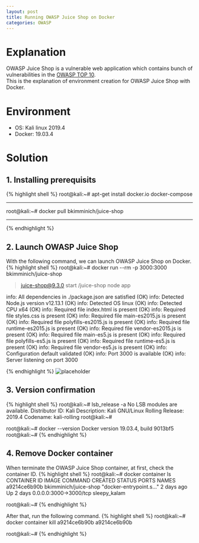 ```yaml
---
layout: post
title: Running OWASP Juice Shop on Docker
categories: OWASP
---
```

# Explanation
OWASP Juice Shop is a vulnerable web application which contains bunch of vulnerabilities in the <a href="https://www.owasp.org/index.php/Top_10-2017_Top_10">OWASP TOP 10</a>.<br>
This is the explanation of environment creation for OWASP Juice Shop with Docker.

# Environment
* OS: Kali linux 2019.4
* Docker: 19.03.4

# Solution

## 1. Installing prerequisits
{% highlight shell %}
root@kali:~# apt-get install docker.io docker-compose

---

root@kali:~# docker pull bkimminich/juice-shop

---
{% endhighlight %}

## 2. Launch OWASP Juice Shop

With the following command, we can launch OWASP Juice Shop on Docker.
{% highlight shell %}
root@kali:~# docker run --rm -p 3000:3000 bkimminich/juice-shop

> juice-shop@9.3.0 start /juice-shop
> node app

info: All dependencies in ./package.json are satisfied (OK)
info: Detected Node.js version v12.13.1 (OK)
info: Detected OS linux (OK)
info: Detected CPU x64 (OK)
info: Required file index.html is present (OK)
info: Required file styles.css is present (OK)
info: Required file main-es2015.js is present (OK)
info: Required file polyfills-es2015.js is present (OK)
info: Required file runtime-es2015.js is present (OK)
info: Required file vendor-es2015.js is present (OK)
info: Required file main-es5.js is present (OK)
info: Required file polyfills-es5.js is present (OK)
info: Required file runtime-es5.js is present (OK)
info: Required file vendor-es5.js is present (OK)
info: Configuration default validated (OK)
info: Port 3000 is available (OK)
info: Server listening on port 3000

{% endhighlight %}
![placeholder](https://inar1.github.io/public/images/2019-12-11/2019-12-11-13-35-40.png)

## 3. Version confirmation

{% highlight shell %}
root@kali:~# lsb_release -a
No LSB modules are available.
Distributor ID:	Kali
Description:	Kali GNU/Linux Rolling
Release:	2019.4
Codename:	kali-rolling
root@kali:~# 

root@kali:~# docker --version
Docker version 19.03.4, build 9013bf5
root@kali:~#
{% endhighlight %}

## 4. Remove Docker container

When terminate the OWASP Juice Shop container, at first, check the container ID.
{% highlight shell %}
root@kali:~# docker container ls
CONTAINER ID        IMAGE                   COMMAND                  CREATED             STATUS              PORTS                    NAMES
a9214ce6b90b        bkimminich/juice-shop   "docker-entrypoint.s…"   2 days ago          Up 2 days           0.0.0.0:3000->3000/tcp   sleepy_kalam

root@kali:~#
{% endhighlight %}

After that, run the following command.
{% highlight shell %}
root@kali:~# docker container kill a9214ce6b90b
a9214ce6b90b

root@kali:~#
{% endhighlight %}
